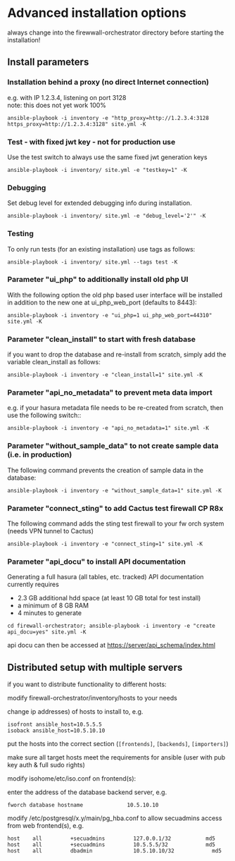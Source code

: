 # Advanced installation options

always change into the firewwall-orchestrator directory before starting the installation!

## Install parameters
### Installation behind a proxy (no direct Internet connection)

e.g. with IP 1.2.3.4, listening on port 3128<br>
note: this does not yet work 100%

```console
ansible-playbook -i inventory -e "http_proxy=http://1.2.3.4:3128 https_proxy=http://1.2.3.4:3128" site.yml -K
```

### Test - with fixed jwt key - not for production use

Use the test switch to always use the same fixed jwt generation keys

```console
ansible-playbook -i inventory/ site.yml -e "testkey=1" -K
```

### Debugging

Set debug level for extended debugging info during installation.

```console
ansible-playbook -i inventory/ site.yml -e "debug_level='2'" -K
```
### Testing

To only run tests (for an existing installation) use tags as follows:

```console
ansible-playbook -i inventory/ site.yml --tags test -K
```

### Parameter "ui_php" to additionally install old php UI

With the following option the old php based user interface will be installed in addition to the new one at ui_php_web_port (defaults to 8443):

```console
ansible-playbook -i inventory -e "ui_php=1 ui_php_web_port=44310" site.yml -K
```

### Parameter "clean_install" to start with fresh database

if you want to drop the database and re-install from scratch, simply add the variable clean_install as follows:

```console
ansible-playbook -i inventory -e "clean_install=1" site.yml -K
```

### Parameter "api_no_metadata" to prevent meta data import

e.g. if your hasura metadata file needs to be re-created from scratch, then use the following switch::

```console
ansible-playbook -i inventory -e "api_no_metadata=1" site.yml -K
```

### Parameter "without_sample_data" to not create sample data (i.e. in production)

The following command prevents the creation of sample data in the database:

```console
ansible-playbook -i inventory -e "without_sample_data=1" site.yml -K
```

### Parameter "connect_sting" to add Cactus test firewall CP R8x

The following command adds the sting test firewall to your fw orch system (needs VPN tunnel to Cactus)

```console
ansible-playbook -i inventory -e "connect_sting=1" site.yml -K
```

### Parameter "api_docu" to install API documentation

Generating a full hasura (all tables, etc. tracked) API documentation  currently requires
- 2.3 GB additional hdd space (at least 10 GB total for test install)
- a minimum of 8 GB RAM
- 4 minutes to generate

```console
cd firewall-orchestrator; ansible-playbook -i inventory -e "create api_docu=yes" site.yml -K
```

api docu can then be accessed at <https://server/api_schema/index.html>

## Distributed setup with multiple servers

if you want to distribute functionality to different hosts:

modify firewall-orchestrator/inventory/hosts to your needs

change ip addresses) of hosts to install to, e.g.

```console
isofront ansible_host=10.5.5.5
isoback ansible_host=10.5.10.10
```

put the hosts into the correct section (`[frontends]`, `[backends]`, `[importers]`)

make sure all target hosts meet the requirements for ansible (user with pub key auth & full sudo rights)

modify isohome/etc/iso.conf on frontend(s):

enter the address of the database backend server, e.g.

```console
fworch database hostname              10.5.10.10
```

modify /etc/postgresql/x.y/main/pg_hba.conf to allow secuadmins access from web frontend(s), e.g.

```console
host    all         +secuadmins         127.0.0.1/32           md5
host    all         +secuadmins         10.5.5.5/32            md5
host    all         dbadmin             10.5.10.10/32            md5
```
